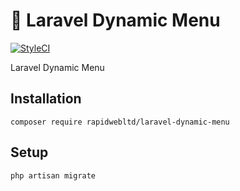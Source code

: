 # 📃 Laravel Dynamic Menu

[![StyleCI](https://styleci.io/repos/124873581/shield?branch=master)](https://styleci.io/repos/124873581)

Laravel Dynamic Menu

## Installation

```
composer require rapidwebltd/laravel-dynamic-menu
```

## Setup

```
php artisan migrate
```